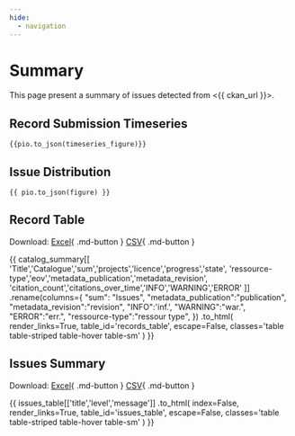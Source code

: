 ```yaml
---
hide:
  - navigation
---
```

# Summary

This page present a summary of issues detected from <{{ ckan_url }}>.

<div id="map"></div>


## Record Submission Timeseries

``` plotly
{{pio.to_json(timeseries_figure)}}
```


## Issue Distribution

``` plotly
{{ pio.to_json(figure) }}
```

## Record Table

Download:
[Excel](catalog_summary.xlsx){ .md-button }
[CSV](catalog_summary.csv){ .md-button }

{{
  catalog_summary[[
    'Title','Catalogue','sum','projects','licence','progress','state',
    'ressource-type','eov','metadata_publication','metadata_revision',
    'citation_count','citations_over_time','INFO','WARNING','ERROR'
  ]]
  .rename(columns={
    "sum": "Issues",
    "metadata_publication":"publication",
    "metadata_revision":"revision",
    "INFO":'inf.',
    "WARNING":"war.",
    "ERROR":"err.",
    "ressource-type":"ressour type",
  })
  .to_html(
      render_links=True,
      table_id='records_table',
      escape=False,
      classes='table table-striped table-hover table-sm'
  )
}}

## Issues Summary

Download:
[Excel](issues_list.xlsx){ .md-button }
[CSV](issues_list.csv){ .md-button }

{{
  issues_table[['title','level','message']]
  .to_html(
    index=False,
    render_links=True,
    table_id='issues_table',
    escape=False,
    classes='table table-striped table-hover table-sm'
  )
}}

<script>
  document.addEventListener("DOMContentLoaded", function() {
    var map = L.map('map').setView([51.505, -125.09],3);
    L.tileLayer('https://tile.openstreetmap.org/{z}/{x}/{y}.png', {
        maxZoom: 19,
        attribution: '&copy; <a href="http://www.openstreetmap.org/copyright">OpenStreetMap</a>'
    }).addTo(map);
    var geojsonFeatures = [
        {% for id,row in catalog_summary.dropna(subset=['name','spatial'], how='any').iterrows() %}
        {
            "type":"Feature",
            "properties": {
                "name": "{{row['name']}}",
                "row_id": "{{id}}"
            },
            "geometry": {{row['spatial']}}
        },
        {% endfor %}
    ];
    L.geoJSON(geojsonFeatures).addTo(map);

    $(document).ready(function () {
      $("#records_table").DataTable({
        scrollX: true,
        columnDefs: [{
          width: '300px',
          targets: 1,
        },{
          className: 'max-width-100', // Assign a custom class
          targets: [2, 3] // Example columns to have max-width
        }
        ]
      });
    });
    $(document).ready(function () {
      $("#issues_table").DataTable();
    });
  })
</script>
